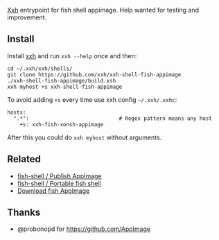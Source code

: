 [Xxh](https://github.com/xxh/xxh) entrypoint for fish shell appimage. Help wanted for testing and improvement.

## Install
Install [xxh](https://github.com/xxh/xxh) and run `xxh --help` once and then:
```
cd ~/.xxh/xxh/shells/
git clone https://github.com/xxh/xxh-shell-fish-appimage
./xxh-shell-fish-appimage/build.xsh
xxh myhost +s xxh-shell-fish-appimage
```
To avoid adding `+s` every time use xxh config `~/.xxh/.xxhc`:
```
hosts:
  ".*":                             # Regex pattern means any host
    +s: xxh-fish-xonsh-appimage
```
After this you could do `xxh myhost` without arguments.

## Related 
* [fish-shell / Publish AppImage](https://github.com/fish-shell/fish-shell/issues/6475)
* [fish-shell / Portable fish shell](https://github.com/fish-shell/fish-shell/issues/3095)
* [Download fish AppImage](https://download.opensuse.org/repositories/shells:/fish:/nightly:/master/AppImage/)

## Thanks
* @probonopd for https://github.com/AppImage
